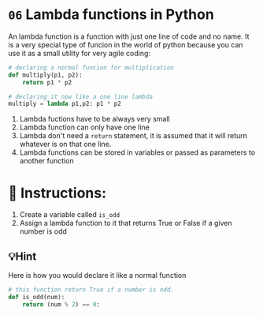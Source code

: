 # `06` Lambda functions in Python

An lambda function is a function with just one line of code and no name.
It is a very special type of funcion in the world of python because you can use it as a small utility for very agile coding:

```python
# declaring a normal funcion for multiplication
def multiply(p1, p2):
    return p1 * p2

# declaring it now like a one line lambda
multiply = lambda p1,p2: p1 * p2
```

1. Lambda fuctions have to be always very small
2. Lambda function can only have one line
3. Lambda don't need a `return` statement, it is assumed that it will return whatever is on that one line.
4. Lambda functions can be stored in variables or passed as parameters to another function

# 📝 Instructions:

1. Create a variable called `is_odd`
2. Assign a lambda function to it that returns True or False if a given number is odd

## 💡Hint

Here is how you would declare it like a normal function

```python
# this function return True if a number is odd.
def is_odd(num):
    return (num % 2) == 0:
```
 